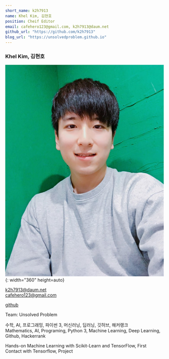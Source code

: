 ```yaml
---
short_name: k2h7913
name: Khel Kim, 김현호
position: Cheif Editor
email: cafehero123@gmail.com, k2h7913@daum.net
github_url: "https://github.com/k2h7913"
blog_url: "https://unsolvedproblem.github.io"
---
```

### Khel Kim, 김현호
![avatar2](/assets/images/avatar2.jpg){: width="360" height=auto}

k2h7913@daum.net  
cafehero123@gmail.com

[github](https://github.com/k2h7913)

Team: Unsolved Problem  

수학, AI, 프로그래밍, 파이썬 3, 머신러닝, 딥러닝, 깃허브, 해커랭크  
Mathematics, AI, Programing, Python 3, Machine Learning, Deep Learning, Github, Hackerrank

Hands-on Machine Learning with Scikit-Learn and TensorFlow, First Contact with Tensorflow, Project
